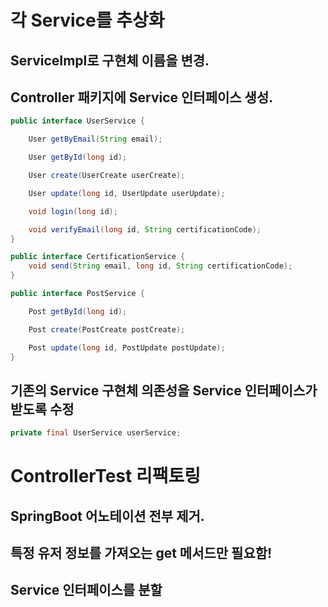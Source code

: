 # 각 Service를 추상화

## ServiceImpl로 구현체 이름을 변경.
## Controller 패키지에 Service 인터페이스 생성.
```java
public interface UserService {

    User getByEmail(String email);

    User getById(long id);

    User create(UserCreate userCreate);

    User update(long id, UserUpdate userUpdate);

    void login(long id);

    void verifyEmail(long id, String certificationCode);
}
```
```java
public interface CertificationService {
    void send(String email, long id, String certificationCode);
}
```
```java
public interface PostService {

    Post getById(long id);

    Post create(PostCreate postCreate);

    Post update(long id, PostUpdate postUpdate);
}
```

## 기존의 Service 구현체 의존성을 Service 인터페이스가 받도록 수정
```java
private final UserService userService;
```

# ControllerTest 리팩토링
## SpringBoot 어노테이션 전부 제거.
## 특정 유저 정보를 가져오는 get 메서드만 필요함!
## Service 인터페이스를 분할
```java

```